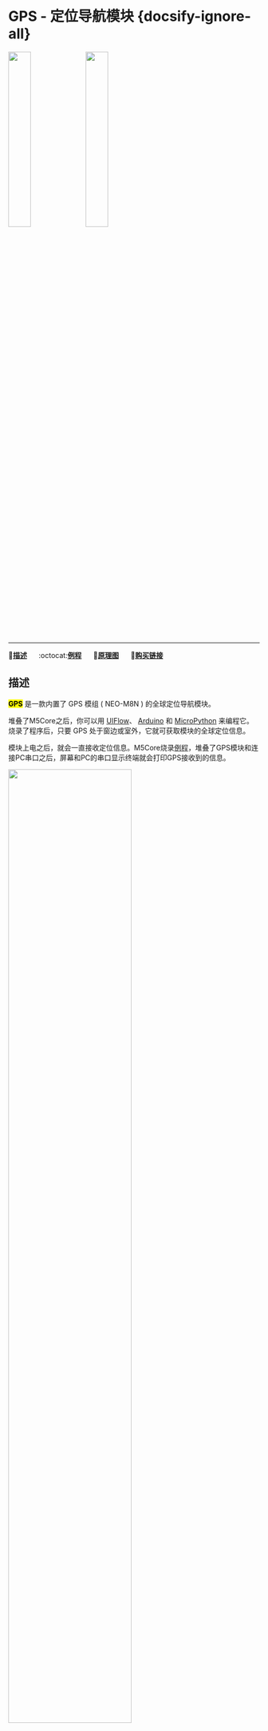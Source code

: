 # GPS - 定位导航模块 {docsify-ignore-all}

<img src="assets/img/product_pics/module/module_gps_01.png" width="30%" height="30%"> <img src="assets/img/product_pics/module/module_gps_02.png" width="30%" height="30%">

***

:memo:**[描述](#描述)**&nbsp;&nbsp;&nbsp;&nbsp;&nbsp;&nbsp;:octocat:**[例程](#例程)**&nbsp;&nbsp;&nbsp;&nbsp;&nbsp;&nbsp;:electric_plug:**[原理图](#原理图)**&nbsp;&nbsp;&nbsp;&nbsp;&nbsp;&nbsp;🛒**[购买链接](https://item.taobao.com/item.htm?spm=a1z10.3-c.w4002-1172588106.10.69f6425e8Agsbh&id=559647865340)**

## 描述

**<mark>GPS</mark>** 是一款内置了 GPS 模组 ( NEO-M8N ) 的全球定位导航模块。

堆叠了M5Core之后，你可以用 [UIFlow](http://flow.m5stack.com)、 [Arduino](http://www.arduino.cc) 和 [MicroPython](http://www.micropython.org) 来编程它。烧录了程序后，只要 GPS 处于窗边或室外，它就可获取模块的全球定位信息。


模块上电之后，就会一直接收定位信息。M5Core烧录[例程](https://github.com/m5stack/M5-ProductExampleCodes/tree/master/Module/GPS/Arduino)，堆叠了GPS模块和连接PC串口之后，屏幕和PC的串口显示终端就会打印GPS接收到的信息。

<img src="assets/img/product_pics/module/module_gps_07.png" width="70%" height="70%">

NEO-M8N 集成了 72 通道的 [u-blox](https://www.u-blox.com) M8 GNSS 引擎，支持多个 GNSS 系统：北斗, Galileo, GLONASS, GPS / QZSS，能同时接收 3 个 GNSS 系统的数据。


GPS 内部默认是通过 **UART2(GPIO16, GPIO17)** 与 M5Core 通讯 (可通过 [u-center](https://www.u-blox.com/en/product/u-center-windows) 更改为其他波特率通信)。如果 GPIO16, GPIO17 用作了其他用途，那么您可以使用切割器切割 GPS 模块上默认连接的 TXD 和 RXD ，并使用焊接或 0Ω 电阻将它们连接到另一个端口 ( GPIO3, GPIO13, GPIO1, GPIO5 )。

*串口参数：波特率 ( 默认为 9600bps ), 数据位 ( 8 位 ), 起始位 ( 1 位 ), 停止位 ( 1 位 ), 校验位 ( 无 )*

<img src="assets/img/product_pics/module/module_gps_06.png" width="70%" height="70%">


!> **M5Stack Fire** 默认使用 GPIO16/17 连接到 PSRAM，它与 GPS 模块的 TXD/RXD（GPIO16，GPIO17） 重叠。因此，当使用 M5Stack Fire 中的 GPS 模块时，需要使用切割器切割 GPS 模块上默认连接的 TXD 和 RXD ，并使用焊接或 0Ω 电阻将它们连接到另一个端口。



## 特性

- 工作电压：2.7 ~ 3.6
- 工作温度：-40 ~ 80°C
- 天线类型：内置陶瓷天线和外置天线
- 可并发接收 3 个 GNSS 系统的数据
- 水平位置精度：最小 2.5m
- GPS 模组 ( NEO-M8N ) 内置 Flash，可通过 [u-center](https://www.u-blox.com/en/product/u-center-windows) 简单升级固件
- 支持的协议：NMEA, UBX, RTCM
- 业界领先的 -167dBm 灵敏度
- 与 NEO‑7 和 NEO‑6 系列向后兼容

## 包含

-  1x GPS 模块
-  1x 外置天线

## 应用

- 基于 GPS 的物流跟踪管理
- 无人驾驶汽车定位

## 相关链接

- **[官方频道视频](https://i.youku.com/i/UNjE1ODA2MzE0OA==?spm=a2hzp.8253869.0.0)**

- **[官方论坛](http://forum.m5stack.com/)**

- **[GPS Info](https://www.u-blox.com/zh/product/neo-m8-series)** (GPS)

- **[TinyGPS++库官网](http://arduiniana.org/libraries/tinygpsplus/)**

- **数据手册** - [NEO-M8N](https://www.u-blox.com/sites/default/files/NEO-M8-FW3_DataSheet_%28UBX-15031086%29.pdf)

- **[u-blox 协议手册](https://www.u-blox.com/sites/default/files/products/documents/u-blox8-M8_ReceiverDescrProtSpec_%28UBX-13003221%29_Public.pdf)**

## 例程

### Arduino IDE

*具体例程`GPSRaw.ino`请点击[这里](https://github.com/m5stack/M5-ProductExampleCodes/tree/master/Module/GPS/Arduino)。*

**注意：GPS 模块需要到室外才能接收到定位信息**

```arduino
#include <M5Stack.h>

/* By default, GPS is connected with M5Core through UART2 */
HardwareSerial GPSRaw(2);

void setup() {
  M5.begin();
  GPSRaw.begin(9600);// GPS init
  Serial.println("hello");
  termInit();
}

void loop() {
  // put your main code here, to run repeatedly:
  if(Serial.available()) {
    int ch = Serial.read();
    GPSRaw.write(ch);
  }
  if(GPSRaw.available()) {
    int ch = GPSRaw.read();// read GPS information
    Serial.write(ch);
    termPutchar(ch);
  }
}
```

烧录例程`GPSRaw.ino`之后，屏幕和串口显示终端会打印如下类似的信息

<img src="assets/img/product_pics/module/module_example/GPS/example_module_gps_01.png" width="60%" height="60%">

**协议解读：请参考 [u-blox 协议手册](https://www.u-blox.com/sites/default/files/products/documents/u-blox8-M8_ReceiverDescrProtSpec_%28UBX-13003221%29_Public.pdf)，以下是截取了 NMEA 协议中的 xxRMC 消息的说明作为示例**

<img src="assets/img/product_pics/module/module_example/GPS/example_module_gps_02.png" width="100%" height="100%">


## 原理图

<img src="assets/img/product_pics/module/gps_sch.png">